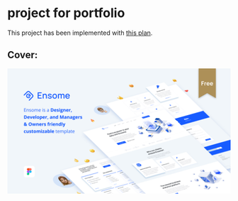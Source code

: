 # project for portfolio

This project has been implemented with [this plan](https://www.figma.com/community/file/1183979279200310765).

## Cover:

<div style="display:flex;flex-wrap:wrap">
<img src="https://raw.githubusercontent.com/hossein-nahali/CorporateTheme/master/screenshot/cover.png"/>
</div>